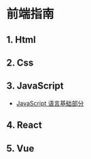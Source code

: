 # 前端指南

## 1. Html

## 2. Css

## 3. JavaScript

- [JavaScript 语言基础部分](./javascript/point_js_01.md)

## 4. React

## 5. Vue
